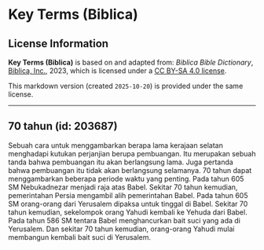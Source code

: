 # Key Terms (Biblica)

## License Information

**Key Terms (Biblica)** is based on and adapted from: _Biblica Bible Dictionary_, [Biblica, Inc.](https://www.biblica.com/), 2023, which is licensed under a [CC BY-SA 4.0 license](https://creativecommons.org/licenses/by-sa/4.0/legalcode.en).

This markdown version (created `2025-10-20`) is provided under the same license.



--------------------------------

## 70 tahun (id: 203687)

Sebuah cara untuk menggambarkan berapa lama kerajaan selatan menghadapi kutukan perjanjian berupa pembuangan. Itu merupakan sebuah tanda bahwa pembuangan itu akan berlangsung lama. Juga pertanda bahwa pembuangan itu tidak akan berlangsung selamanya. 70 tahun dapat menggambarkan beberapa periode waktu yang penting. Pada tahun 605 SM Nebukadnezar menjadi raja atas Babel. Sekitar 70 tahun kemudian, pemerintahan Persia mengambil alih pemerintahan Babel. Pada tahun 605 SM orang\-orang dari Yerusalem dipaksa untuk tinggal di Babel. Sekitar 70 tahun kemudian, sekelompok orang Yahudi kembali ke Yehuda dari Babel. Pada tahun 586 SM tentara Babel menghancurkan bait suci yang ada di Yerusalem. Dan sekitar 70 tahun kemudian, orang\-orang Yahudi mulai membangun kembali bait suci di Yerusalem.


